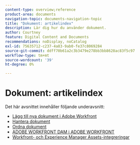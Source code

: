 ```yaml
---
content-type: overview;reference
product-area: documents
navigation-topic: documents-navigation-topic
title: "Dokument: artikelindex"
description: Lär dig hur du använder dokument.
author: Courtney
feature: Digital Content and Documents
recommendations: noDisplay, noCatalog
exl-id: 75635712-c237-4a83-9ab0-fe37c8069284
source-git-commit: ddff70b61a2c3b3479e278bb3bb8628ac83f5c97
workflow-type: tm+mt
source-wordcount: '39'
ht-degree: 0%

---
```


# Dokument: artikelindex

<!-- Audited: 1/2024 -->

Det här avsnittet innehåller följande underavsnitt:

* [Lägg till nya dokument i Adobe Workfront](../documents/adding-documents-to-workfront/add-new-documents-to-workfront.md)
* [Hantera dokument](../documents/managing-documents/manage-documents.md)
* [Ordna dokument](../documents/organizing-documents/organize-documents.md)
* [ADOBE WORKFRONT DAM i ADOBE WORKFRONT](../documents/workfront-dam-within-workfront/workfront-dam-in-workfrontt.md)
* [Workfront- och Experience Manager Assets-integreringar](../documents/workfront-and-experience-manager-integrations/wf-experience-manager-integrations.md)
